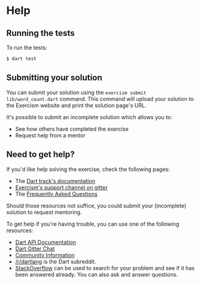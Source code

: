 # Help

## Running the tests

To run the tests:

```sh
$ dart test
```

## Submitting your solution

You can submit your solution using the `exercism submit lib/word_count.dart` command.
This command will upload your solution to the Exercism website and print the solution page's URL.

It's possible to submit an incomplete solution which allows you to:

- See how others have completed the exercise
- Request help from a mentor

## Need to get help?

If you'd like help solving the exercise, check the following pages:

- The [Dart track's documentation](https://exercism.org/docs/tracks/dart)
- [Exercism's support channel on gitter](https://gitter.im/exercism/support)
- The [Frequently Asked Questions](https://exercism.org/docs/using/faqs)

Should those resources not suffice, you could submit your (incomplete) solution to request mentoring.

To get help if you're having trouble, you can use one of the following resources:

- [Dart API Documentation](https://api.dartlang.org/)
- [Dart Gitter Chat](https://gitter.im/dart-lang/home)
- [Community Information](https://www.dartlang.org/community)
- [/r/dartlang](https://www.reddit.com/r/dartlang) is the Dart subreddit.
- [StackOverflow](http://stackoverflow.com/questions/tagged/dart) can be used to search for your problem and see if it has been answered already. You can also ask and answer questions.